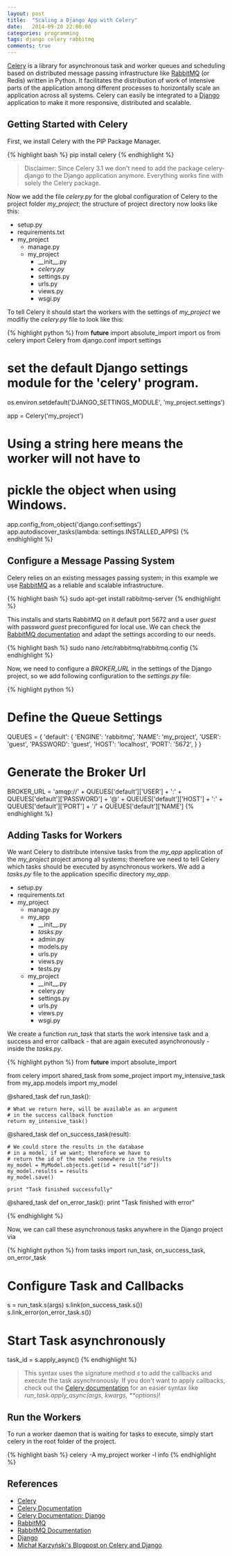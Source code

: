 ```yaml
---
layout: post
title:  "Scaling a Django App with Celery"
date:   2014-09-20 22:00:00
categories: programming
tags: django celery rabbitmq
comments: true
---
```


[Celery][celery-web] is a library for asynchronous task and worker queues and scheduling based on distributed message passing infrastructure like [RabbitMQ][rabbitmq-web] (or Redis) written in Python. It facilitates the distribution of work of intensive parts of the application among different processes to horizontally scale an application across all systems. Celery can easily be integrated to a [Django][django-web] application to make it more responsive, distributed and scalable.

## Getting Started with Celery

First, we install Celery with the PIP Package Manager.

{% highlight bash %}
pip install celery
{% endhighlight %}

> Disclaimer: Since Celery 3.1 we don't need to add the package celery-django to the Django application anymore. Everything works fine with solely the Celery package.

Now we add the file *celery.py* for the global configuration of Celery to the project folder *my_project*; the structure of project directory now looks like this:

- setup.py
- requirements.txt
- my_project
  - manage.py
  - my_project
    - \_\_init\_\_.py
    - *celery.py*
    - settings.py
    - urls.py
    - views.py
    - wsgi.py

To tell Celery it should start the workers with the settings of *my_project* we modifiy the *celery.py* file to look like this:

{% highlight python %}
from __future__ import absolute_import
import os
from celery import Celery
from django.conf import settings

# set the default Django settings module for the 'celery' program.
os.environ.setdefault('DJANGO_SETTINGS_MODULE', 'my_project.settings')

app = Celery('my_project')

# Using a string here means the worker will not have to
# pickle the object when using Windows.
app.config_from_object('django.conf:settings')
app.autodiscover_tasks(lambda: settings.INSTALLED_APPS) 
{% endhighlight %}

## Configure a Message Passing System

Celery relies on an existing messages passing system; in this example we use [RabbitMQ][rabbitmq-web] as a reliable and scalable infrastructure.

{% highlight bash %}
sudo apt-get install rabbitmq-server
{% endhighlight %}

This installs and starts RabbitMQ on it default port 5672 and a user *guest* with password *guest* preconfigured for local use. We can check the [RabbitMQ documentation][rabbitmq-docs] and adapt the settings according to our needs.

{% highlight bash %}
sudo nano /etc/rabbitmq/rabbitmq.config
{% endhighlight %}

Now, we need to configure a *BROKER_URL* in the settings of the Django project, so we add following configuration to the *settings.py* file:

{% highlight python %}
# Define the Queue Settings
QUEUES = {
    'default': {
        'ENGINE': 'rabbitmq',
        'NAME': 'my_project',
        'USER': 'guest',
        'PASSWORD': 'guest',
        'HOST': 'localhost',
        'PORT': '5672',
    }
}

# Generate the Broker Url
BROKER_URL = 'amqp://' + QUEUES['default']['USER'] + ':' + QUEUES['default']['PASSWORD'] + '@' + QUEUES['default']['HOST'] + ':' + QUEUES['default']['PORT'] + '/' + QUEUES['default']['NAME']
{% endhighlight %}

## Adding Tasks for Workers

We want Celery to distribute intensive tasks from the *my_app* application of the *my_project* project among all systems; therefore we need to tell Celery which tasks should be executed by asynchronous workers. We add a *tasks.py* file to the application specific directory *my_app*.

- setup.py
- requirements.txt
- my_project
  - manage.py
  - my_app
    - \_\_init\_\_.py
    - *tasks.py*
    - admin.py
    - models.py
    - urls.py
    - views.py
    - tests.py
  - my_project
    - \_\_init\_\_.py
    - celery.py
    - settings.py
    - urls.py
    - views.py
    - wsgi.py

We create a function *run_task* that starts the work intensive task and a success and error callback - that are again executed asynchronously - inside the *tasks.py*.

{% highlight python %}
from __future__ import absolute_import

from celery import shared_task
from some_project import my_intensive_task
from my_app.models import my_model

@shared_task
def run_task():

    # What we return here, will be available as an argument
    # in the success callback function
    return my_intensive_task()

@shared_task
def on_success_task(result):

    # We could store the results in the database
    # in a model, if we want; therefore we have to
    # return the id of the model somewhere in the results
    my_model = MyModel.objects.get(id = result["id"])
    my_model.results = results    
    my_model.save()

    print "Task finished successfully"

@shared_task
def on_error_task():
    print "Task finished with error"

{% endhighlight %}

Now, we can call these asynchronous tasks anywhere in the Django project via

{% highlight python %}
from tasks import run_task, on_success_task, on_error_task

# Configure Task and Callbacks
s = run_task.s(args)
s.link(on_success_task.s())
s.link_error(on_error_task.s())

# Start Task asynchronously
task_id = s.apply_async()
{% endhighlight %}

> This syntax uses the signature method *s* to add the callbacks and execute the task asynchronously. If you don't want to apply callbacks, check out the [Celery documentation][celery-docs] for an easier syntax like *run_task.apply_async(args, kwargs, **options)*!

## Run the Workers

To run a worker daemon that is waiting for tasks to execute, simply start celery in the root folder of the project.

{% highlight bash %}
celery -A my_project worker -l info
{% endhighlight %}

## References

* [Celery][celery-web]
* [Celery Documentation][celery-docs]
* [Celery Documentation: Django][celery-docs-django]
* [RabbitMQ][rabbitmq-web]
* [RabbitMQ Documentation][rabbitmq-docs]
* [Django][django-web]
* [Michał Karzyński's Blogpost on Celery and Django][michal-blog]

[celery-web]: http://www.celeryproject.org/ 
[celery-docs]: http://docs.celeryproject.org/
[celery-docs-django]: http://celery.readthedocs.org/en/latest/django/first-steps-with-django.html
[rabbitmq-web]: http://www.rabbitmq.com/
[rabbitmq-docs]: http://www.rabbitmq.com/documentation.html
[django-web]: https://www.djangoproject.com/
[michal-blog]: http://michal.karzynski.pl/blog/2014/05/18/setting-up-an-asynchronous-task-queue-for-django-using-celery-redis/
